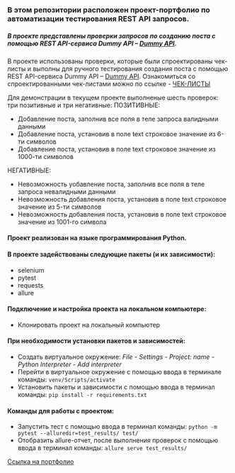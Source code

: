 ### В этом репозитории расположен проект-портфолио по автоматизации тестирования REST API запросов.
##### В проекте представлены проверки запросов по созданию поста с помощью REST API-сервиса Dummy API – [Dummy API](https://dummyapi.io/).

В проекте использованы проверки, которые были спроектированы чек-листы и выполны для ручного тестирования создания поста с помощью REST API-сервиса Dummy API – [Dummy API](https://dummyapi.io/).
Ознакомиться со спроектированными чек-листами можно по ссылке - [ЧЕК-ЛИСТЫ](https://docs.google.com/spreadsheets/d/1H8xUZ1YZQvAiPXxEauAfsQ0aoYxxz5uPtt2vOoFiV18/edit?usp=sharing)

Для демонстрации в текущем проекте выполненые шесть проверок: три позитивные и три негативные:
ПОЗИТИВНЫЕ:
- Добавление поста, заполнив все поля в теле запроса валидными данными
- Добавление поста, установив в поле text строковое значение из 6-ти символов
- Добавление поста, установив в поле text строковое значение из 1000-ти символов

НЕГАТИВНЫЕ:
- Невозможность yобавление поста, заполнив все поля в теле запроса невалидными данными
- Невозможность добавления поста, установив в поле text строковое значение из 5-ти символов
- Невозможность добавления поста, установив в поле text строковое значение из 1001-го символа



#### Проект реализован на языке программирования Python.
#### В проекте задействованы следующие пакеты (и их зависимости):
- selenium
- pytest
- requests
- allure

#### Подключение и настройка проекта на локальном компьютере:
- Клонировать проект на локальный компьютер

#### При необходимости установки пакетов и зависимостей:
- Создать виртуальное окружение:
_File - Settings - Project: name - Python Interpreter - Add interpreter_
- Перейти в виртуальное окружение с помощью ввода в терминале команды: `venv/Scripts/activate`
- Установить пакеты и зависимости с помощью ввода в терминал команды: `pip install -r requirements.txt`

#### Команды для работы с проектом:
- Запустить тест с помощью ввода в терминал команды: `python -m pytest --alluredir=test_results/ test/`
- Отобразить allure-отчет, после выполнения проверок с помощью ввода в терминал команды: `allure serve test_results/`


[Ссылка на портфолио](https://docs.google.com/document/d/1qqiY6eE5F0_nukb1E979TQb4SeIlW6y7y4AQ6zcDu28/edit "QA Engineer | Тестировщик – Силкин Евгений")



